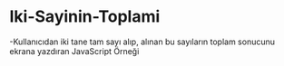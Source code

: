 # Iki-Sayinin-Toplami
-Kullanıcıdan iki tane tam sayı alıp, alınan bu sayıların toplam sonucunu ekrana yazdıran JavaScript Örneği
